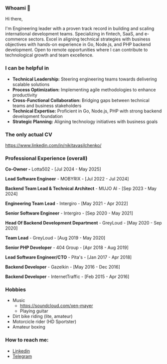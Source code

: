 ### Whoami 👋

Hi there,

I'm Engineering leader with a proven track record in building and scaling international development teams. Specializing in fintech, SaaS, and e-commerce sectors. Excel in aligning technical strategies with business objectives with hands-on experience in Go, Node.js, and PHP backend development. Open to remote opportunities where I can contribute to technological growth and team excellence.

### I can be helpful in

- **Technical Leadership:** Steering engineering teams towards delivering scalable solutions
- **Process Optimization:** Implementing agile methodologies to enhance productivity
- **Cross-Functional Collaboration:** Bridging gaps between technical teams and business stakeholders
- **Technical Expertise:** Proficient in Go, Node.js, PHP with strong backend development foundation
- **Strategic Planning:** Aligning technology initiatives with business goals

### The only actual CV

https://www.linkedin.com/in/nikitavasilchenko/

### Professional Experience (overall)

**Co-Owner -** Lotta502 - [Jul 2024 - May 2025]

**Lead Software Engineer** - MOBYRIX - [Jul 2022 - Jul 2024]

**Backend Team Lead & Technical Architect** - MUJO AI - [Sep 2023 - May 2024]

**Engineering Team Lead** - Intergiro - [May 2021 - Apr 2022]

**Senior Software Engineer** - Intergiro - [Sep 2020 - May 2021]

**Head Of Backend Development Department** - GreyLoud - [May 2020 - Sep 2020]

**Team Lead** - GreyLoud - [Aug 2019 - May 2020]

**Senior PHP Developer** - 404 Group - [Apr 2018 - Aug 2019]

**Lead Software Engineer/CTO** - Pita's - [Jan 2017 - Apr 2018]

**Backend Developer** - Gazelkin - [May 2016 - Dec 2016]

**Backend Developer** - InternetTraffic - [Feb 2015 - Apr 2016]

### Hobbies

- Music
  - https://soundcloud.com/xen-mayer
  - Playing guitar
- Dirt bike riding (lite, amateur)
- Motorcicle rider (HD Sportster)
- Amateur boxing

### How to reach me:
- [Linkedin](https://www.linkedin.com/in/nikitavasilchenko/)
- [Telegram](https://t.me/xenmayer)

<!--
**xenmayer/xenmayer** is a ✨ _special_ ✨ repository because its `README.md` (this file) appears on your GitHub profile.

Here are some ideas to get you started:

- 🔭 I’m currently working on ...
- 🌱 I’m currently learning ...
- 👯 I’m looking to collaborate on ...
- 🤔 I’m looking for help with ...
- 💬 Ask me about ...
- 📫 How to reach me: ...
- 😄 Pronouns: ...
- ⚡ Fun fact: ...
-->
